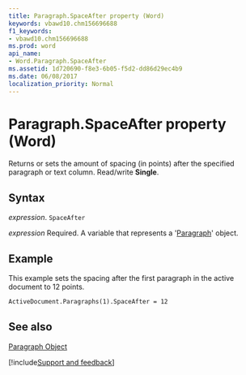 ```yaml
---
title: Paragraph.SpaceAfter property (Word)
keywords: vbawd10.chm156696688
f1_keywords:
- vbawd10.chm156696688
ms.prod: word
api_name:
- Word.Paragraph.SpaceAfter
ms.assetid: 1d720690-f8e3-6b05-f5d2-dd86d29ec4b9
ms.date: 06/08/2017
localization_priority: Normal
---
```



# Paragraph.SpaceAfter property (Word)

Returns or sets the amount of spacing (in points) after the specified paragraph or text column. Read/write  **Single**.


## Syntax

_expression_. `SpaceAfter`

_expression_ Required. A variable that represents a '[Paragraph](Word.Paragraph.md)' object.


## Example

This example sets the spacing after the first paragraph in the active document to 12 points.


```vb
ActiveDocument.Paragraphs(1).SpaceAfter = 12
```


## See also


[Paragraph Object](Word.Paragraph.md)

[!include[Support and feedback](~/includes/feedback-boilerplate.md)]